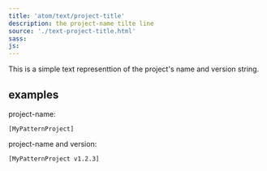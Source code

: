 ```yaml
---
title: 'atom/text/project-title'
description: the project-name tilte line
source: './text-project-title.html'
sass: 
js:
---
```


This is a simple text representtion of the project's name and version string.

## examples

project-name:
```
[MyPatternProject]
```

project-name and version:
```
[MyPatternProject v1.2.3]
```